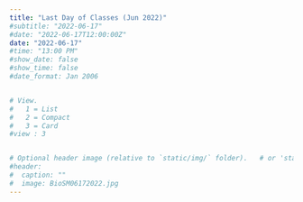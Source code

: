 ```yaml
---
title: "Last Day of Classes (Jun 2022)"
#subtitle: "2022-06-17"
#date: "2022-06-17T12:00:00Z"
date: "2022-06-17"
#time: "13:00 PM"
#show_date: false
#show_time: false
#date_format: Jan 2006


# View.
#   1 = List
#   2 = Compact
#   3 = Card
#view : 3


# Optional header image (relative to `static/img/` folder).   # or 'static/media' folder ?
#header:
#  caption: ""
#  image: BioSM06172022.jpg
---
```



